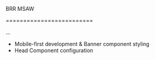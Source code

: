 BRR
MSAW

=========================

...

- Mobile-first development & Banner component styling
- Head Component configuration
